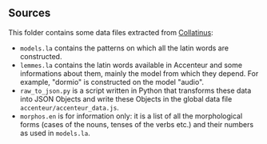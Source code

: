 ## Sources 

This folder contains some data files extracted from [Collatinus](https://github.com/biblissima/collatinus):

- `models.la` contains the patterns on which all the latin words are constructed.
- `lemmes.la` contains the latin words available in Accenteur and some informations about them, mainly the model from which they depend. For example, "dormio" is constructed on the model "audio".
- `raw_to_json.py` is a script written in Python that transforms these data into JSON Objects and write these Objects in the global data file `accenteur/accenteur_data.js`.
- `morphos.en` is for information only: it is a list of all the morphological forms (cases of the nouns, tenses of the verbs etc.) and their numbers as used in `models.la`.